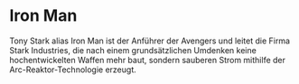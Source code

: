 # Iron Man
Tony Stark alias Iron Man ist der Anführer der Avengers und leitet die Firma Stark Industries, die nach einem grundsätzlichen Umdenken keine hochentwickelten Waffen mehr baut, sondern sauberen Strom mithilfe der Arc-Reaktor-Technologie erzeugt.
